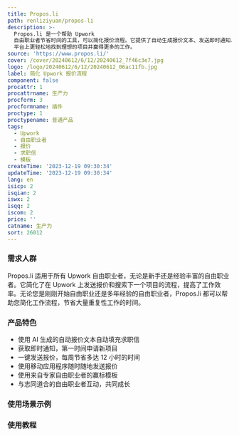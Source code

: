 ```yaml
---
title: Propos.li
path: renliziyuan/propos-li
description: >-
  Propos.li 是一个帮助 Upwork
  自由职业者节省时间的工具，可以简化报价流程。它提供了自动生成报价文本、发送即时通知、使用模板、与其他自由职业者互动等功能，让您在 Upwork
  平台上更轻松地找到理想的项目并赢得更多的工作。
source: 'https://www.propos.li/'
cover: /cover/20240612/6/12/20240612_7f46c3e7.jpg
logo: /logo/20240612/6/12/20240612_06ac11fb.jpg
label: 简化 Upwork 报价流程
component: false
procattr: 1
procattrname: 生产力
procform: 3
procformname: 插件
proctype: 1
proctypename: 普通产品
tags:
  - Upwork
  - 自由职业者
  - 报价
  - 求职信
  - 模板
createTime: '2023-12-19 09:30:34'
updateTime: '2023-12-19 09:30:34'
lang: en
isicp: 2
isqian: 2
iswx: 2
isqq: 2
iscom: 2
price: ''
catname: 生产力
sort: 26012
---
```




### 需求人群
Propos.li 适用于所有 Upwork 自由职业者，无论是新手还是经验丰富的自由职业者。它简化了在 Upwork 上发送报价和搜索下一个项目的流程，提高了工作效率。无论您是刚刚开始自由职业还是多年经验的自由职业者，Propos.li 都可以帮助您简化工作流程，节省大量重复性工作的时间。

### 产品特色
- 使用 AI 生成的自动报价文本自动填充求职信
- 获取即时通知，第一时间申请新项目
- 一键发送报价，每周节省多达 12 小时的时间
- 使用移动应用程序随时随地发送报价
- 使用来自专家自由职业者的赢标模板
- 与志同道合的自由职业者互动，共同成长

### 使用场景示例


### 使用教程


  
